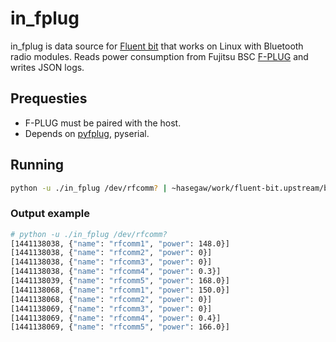 # in_fplug

in_fplug is data source for [Fluent bit](http://fluentbit.io) that works on Linux with Bluetooth radio modules. Reads power consumption from Fujitsu BSC [F-PLUG](http://www.bsc.fujitsu.com/services/f-plug/) and writes JSON logs.

## Prequesties

 - F-PLUG must be paired with the host.
 - Depends on [pyfplug](https://github.com/hasegaw/pyfplug/), pyserial.

## Running

```bash
python -u ./in_fplug /dev/rfcomm? | ~hasegaw/work/fluent-bit.upstream/build/bin/fluent-bit -i stdin -o stdout
```

### Output example

```bash
# python -u ./in_fplug /dev/rfcomm?
[1441138038, {"name": "rfcomm1", "power": 148.0}]
[1441138038, {"name": "rfcomm2", "power": 0}]
[1441138038, {"name": "rfcomm3", "power": 0}]
[1441138038, {"name": "rfcomm4", "power": 0.3}]
[1441138039, {"name": "rfcomm5", "power": 168.0}]
[1441138068, {"name": "rfcomm1", "power": 150.0}]
[1441138068, {"name": "rfcomm2", "power": 0}]
[1441138069, {"name": "rfcomm3", "power": 0}]
[1441138069, {"name": "rfcomm4", "power": 0.4}]
[1441138069, {"name": "rfcomm5", "power": 166.0}]
```
